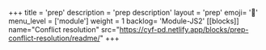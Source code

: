 +++
title = 'prep'
description = 'prep description'
layout = 'prep'
emoji= '📝'
menu_level = ['module']
weight = 1
backlog= 'Module-JS2'
[[blocks]]
name="Conflict resolution"
src="https://cyf-pd.netlify.app/blocks/prep-conflict-resolution/readme/"
+++

